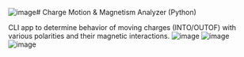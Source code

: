![image](https://github.com/user-attachments/assets/7cea82a8-df67-40bf-aa5a-afd722ab6920)# Charge Motion & Magnetism Analyzer (Python)

CLI app to determine behavior of moving charges (INTO/OUTOF) with various polarities and their magnetic interactions.
![image](https://github.com/user-attachments/assets/28c07d6b-bb6d-4cb8-b5af-c414d67a6161)
![image](https://github.com/user-attachments/assets/d8c4aca1-e0b7-4611-a0b6-a08e5ce1cd97)
![image](https://github.com/user-attachments/assets/381dc951-ff32-4ee7-953b-672ed79e8176)


